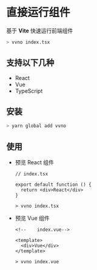 # 直接运行组件

基于 **Vite** 快速运行前端组件

```bash
> vvno index.tsx
```

## 支持以下几种

- React
- Vue
- TypeScript

## 安装

```bash
> yarn global add vvno
```

## 使用

- 预览 React 组件

    ```tsx
    // index.tsx
    
    export default function () {
      return <div>React</div>
    }
    
    ```
    
    ```shell
    > vvno index.tsx
    ```

- 预览 Vue 组件

    ```vue
    <!--    index.vue-->
    
    <template>
      <div>Vue</div>
    </template>
    ```
    
    ```shell
    > vvno index.vue
    ```
